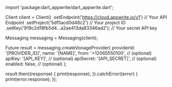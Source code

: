 import 'package:dart_appwrite/dart_appwrite.dart';

Client client = Client()
  .setEndpoint('https://cloud.appwrite.io/v1') // Your API Endpoint
  .setProject('5df5acd0d48c2') // Your project ID
  .setKey('919c2d18fb5d4...a2ae413da83346ad2'); // Your secret API key

Messaging messaging = Messaging(client);

Future result = messaging.createVonageProvider(
  providerId: '[PROVIDER_ID]',
  name: '[NAME]',
  from: '+12065550100', // (optional)
  apiKey: '[API_KEY]', // (optional)
  apiSecret: '[API_SECRET]', // (optional)
  enabled: false, // (optional)
);

result.then((response) {
  print(response);
}).catchError((error) {
  print(error.response);
});
